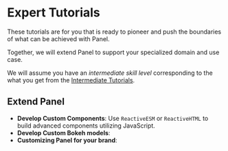 # Expert Tutorials

These tutorials are for you that is ready to pioneer and push the boundaries of what can be achieved with Panel.

Together, we will extend Panel to support your specialized domain and use case.

We will assume you have an *intermediate skill level* corresponding to the what you get from the [Intermediate Tutorials](../basic/index.md).

## Extend Panel

- **Develop Custom Components**: Use `ReactiveESM` or `ReactiveHTML` to build advanced components utilizing JavaScript.
- **Develop Custom Bokeh models**:
- **Customizing Panel for your brand**:
